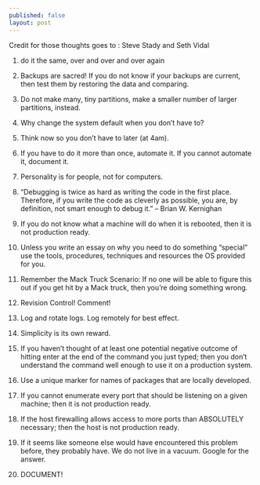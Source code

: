 ```yaml
---
published: false
layout: post
---
```

<!--t Sysadmin Aphorisms t-->
<!--d Credit for those thoughts goes to : Steve Stady and Seth Vidal do it the same, over and over and over again Backups are sacred! If you do not know if d-->
<!--tag sysadmin tag-->

Credit for those thoughts goes to : Steve Stady and Seth Vidal

1. do it the same, over and over and over again

2. Backups are sacred! If you do not know if your backups are current, then test them by restoring the data and comparing.
  
3. Do not make many, tiny partitions, make a smaller number of larger partitions, instead.

4. Why change the system default when you don’t have to?

5. Think now so you don’t have to later (at 4am).

6. If you have to do it more than once, automate it. If you cannot automate it, document it.
  
7. Personality is for people, not for computers.

8. “Debugging is twice as hard as writing the code in the first place. Therefore, if you write the code as cleverly as possible, you are, by definition, not smart enough to debug it.” – Brian W. Kernighan
   
9. If you do not know what a machine will do when it is rebooted, then it is not production ready.
  
10. Unless you write an essay on why you need to do something “special” use the tools, procedures, techniques and resources the OS provided for you.
   
11. Remember the Mack Truck Scenario: If no one will be able to figure this out if you get hit by a Mack truck, then you’re doing something wrong.
   
12. Revision Control! Comment!

13. Log and rotate logs. Log remotely for best effect.

14. Simplicity is its own reward.

15. If you haven’t thought of at least one potential negative outcome of hitting enter at the end of the command you just typed; then you don’t understand the command well enough to use it on a production system.
   
16. Use a unique marker for names of packages that are locally developed.
   
17. If you cannot enumerate every port that should be listening on a given machine; then it is not production ready.
   
18. If the host firewalling allows access to more ports than ABSOLUTELY necessary; then the host is not production ready.

19. If it seems like someone else would have encountered this problem before, they probably have. We do not live in a vacuum. Google for the answer.
       
20. DOCUMENT!
